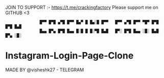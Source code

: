 JOIN TO SUPPORT :- https://t.me/crackingfactory
Please support me on GITHUB <3

                   █▀▀ █▀█ ▄▀█ █▀▀ █▄▀ █ █▄░█ █▀▀   █▀▀ ▄▀█ █▀▀ ▀█▀ █▀█ █▀█ █▄█
                   █▄▄ █▀▄ █▀█ █▄▄ █░█ █ █░▀█ █▄█   █▀░ █▀█ █▄▄ ░█░ █▄█ █▀▄ ░█░


# Instagram-Login-Page-Clone
MADE BY @visheshk27 - TELEGRAM
